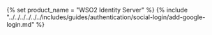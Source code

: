 {% set product_name = "WSO2 Identity Server" %}
{% include "../../../../../../includes/guides/authentication/social-login/add-google-login.md" %}
